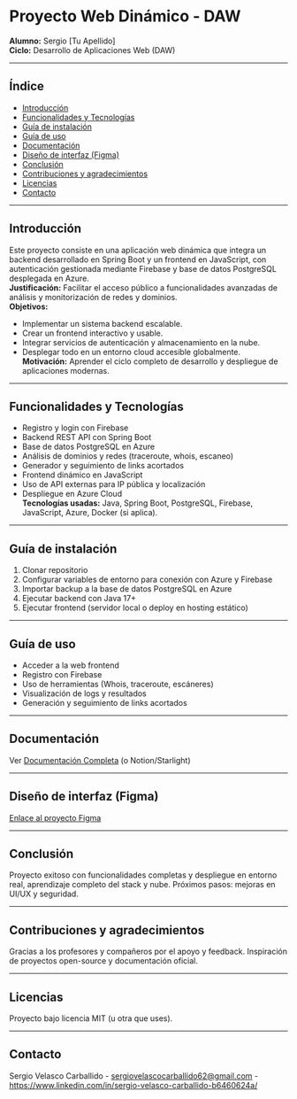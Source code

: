 # Proyecto Web Dinámico - DAW  
**Alumno:** Sergio [Tu Apellido]  
**Ciclo:** Desarrollo de Aplicaciones Web (DAW)

---

## Índice
- [Introducción](#introducción)
- [Funcionalidades y Tecnologías](#funcionalidades-y-tecnologías)
- [Guía de instalación](#guía-de-instalación)
- [Guía de uso](#guía-de-uso)
- [Documentación](#documentación)
- [Diseño de interfaz (Figma)](#diseño-de-interfaz-figma)
- [Conclusión](#conclusión)
- [Contribuciones y agradecimientos](#contribuciones-y-agradecimientos)
- [Licencias](#licencias)
- [Contacto](#contacto)

---

## Introducción
Este proyecto consiste en una aplicación web dinámica que integra un backend desarrollado en Spring Boot y un frontend en JavaScript, con autenticación gestionada mediante Firebase y base de datos PostgreSQL desplegada en Azure.  
**Justificación:** Facilitar el acceso público a funcionalidades avanzadas de análisis y monitorización de redes y dominios.  
**Objetivos:**  
- Implementar un sistema backend escalable.  
- Crear un frontend interactivo y usable.  
- Integrar servicios de autenticación y almacenamiento en la nube.  
- Desplegar todo en un entorno cloud accesible globalmente.  
**Motivación:** Aprender el ciclo completo de desarrollo y despliegue de aplicaciones modernas.

---

## Funcionalidades y Tecnologías
- Registro y login con Firebase  
- Backend REST API con Spring Boot  
- Base de datos PostgreSQL en Azure  
- Análisis de dominios y redes (traceroute, whois, escaneo)  
- Generador y seguimiento de links acortados  
- Frontend dinámico en JavaScript  
- Uso de API externas para IP pública y localización  
- Despliegue en Azure Cloud  
**Tecnologías usadas:** Java, Spring Boot, PostgreSQL, Firebase, JavaScript, Azure, Docker (si aplica).

---

## Guía de instalación
1. Clonar repositorio  
2. Configurar variables de entorno para conexión con Azure y Firebase  
3. Importar backup a la base de datos PostgreSQL en Azure  
4. Ejecutar backend con Java 17+  
5. Ejecutar frontend (servidor local o deploy en hosting estático)  

---

## Guía de uso
- Acceder a la web frontend  
- Registro con Firebase  
- Uso de herramientas (Whois, traceroute, escáneres)  
- Visualización de logs y resultados  
- Generación y seguimiento de links acortados  

---

## Documentación  
Ver [Documentación Completa](enlace-a-tu-documentacion.md) (o Notion/Starlight)

---

## Diseño de interfaz (Figma)  
[Enlace al proyecto Figma](https://www.figma.com/file/xxxxxx)

---

## Conclusión  
Proyecto exitoso con funcionalidades completas y despliegue en entorno real, aprendizaje completo del stack y nube. Próximos pasos: mejoras en UI/UX y seguridad.

---

## Contribuciones y agradecimientos  
Gracias a los profesores y compañeros por el apoyo y feedback. Inspiración de proyectos open-source y documentación oficial.

---

## Licencias  
Proyecto bajo licencia MIT (u otra que uses).

---

## Contacto  
Sergio Velasco Carballido - sergiovelascocarballido62@gmail.com - https://www.linkedin.com/in/sergio-velasco-carballido-b6460624a/   
